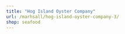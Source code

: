 ```yaml
---
title: "Hog Island Oyster Company"
url: /marhsall/hog-island-oyster-company-3/
shop: seafood
---
```


